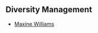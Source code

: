 ## Diversity Management
* [Maxine Williams](http://www.handelsblatt.com/my/unternehmen/mittelstand/familienunternehmer/facebook-diversity-managerin-maxine-williams-vielfalt-fuers-valley/20480126.html?ticket=ST-5151934-tGALavZmed0Ko6C9zpUc-ap1)
